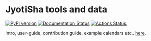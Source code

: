 JyotiSha tools and data
=======================
[![PyPI version](https://badge.fury.io/py/jyotisha.svg)](https://badge.fury.io/py/jyotisha)
[![Documentation Status](https://readthedocs.org/projects/jyotisha/badge/?version=latest)](https://jyotisha.readthedocs.io/en/latest/?badge=latest)
[![Actions Status](https://github.com/sanskrit-coders/jyotisha/workflows/Python%20package/badge.svg)](https://github.com/sanskrit-coders/jyotisha/actions)


Intro, user-guide, contribution guide, example calendars etc.. [here](https://jyotisham.github.io/jyotisha/).